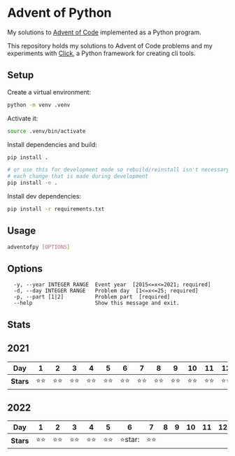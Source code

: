 # Advent of Python 

My solutions to [Advent of Code](https://adventofcode.com) implemented as a Python program.

This repository holds my solutions to Advent of Code problems and my experiments with [Click](https://click.palletsprojects.com/en/8.0.x/), a Python framework for creating cli tools.

## Setup

Create a virtual environment:

```bash
python -m venv .venv
```

Activate it:

```bash
source .venv/bin/activate
```

Install dependencies and build:

```bash
pip install .

# or use this for development mode so rebuild/reinstall isn't necessary after 
# each change that is made during development
pip install -e .
```

Install dev dependencies:

```bash
pip install -r requirements.txt
```

## Usage

```bash
adventofpy [OPTIONS]
```

## Options
```
  -y, --year INTEGER RANGE  Event year  [2015<=x<=2021; required]
  -d, --day INTEGER RANGE   Problem day  [1<=x<=25; required]
  -p, --part [1|2]          Problem part  [required]
  --help                    Show this message and exit.
```

## Stats

## 2021

| **Day**   | 1            | 2            | 3            | 4            | 5            | 6            | 7            | 8            | 9            | 10           | 11           | 12           | 13           | 14           | 15           | 16 | 17 | 18 | 19 | 20 | 21 | 22 | 23 | 24 | 25 |
|-----------|--------------|--------------|--------------|--------------|--------------|--------------|--------------|--------------|--------------|--------------|--------------|--------------|--------------|--------------|--------------|----|----|----|----|----|----|----|----|----|----|
| **Stars** | :star::star: | :star::star: | :star::star: | :star::star: | :star::star: | :star::star: | :star::star: | :star::star: | :star::star: | :star::star: | :star::star: | :star::star: | :star::star: | :star::star: | :star::star: |    |    |    |    |    |    |    |    |    |    |

## 2022

| **Day**   | 1            | 2            | 3            | 4            | 5            | 6            | 7            | 8            | 9            | 10           | 11           | 12           | 13           | 14           | 15           | 16 | 17 | 18 | 19 | 20 | 21 | 22 | 23 | 24 | 25 |
|-----------|--------------|--------------|--------------|--------------|--------------|--------------|--------------|--------------|--------------|--------------|--------------|--------------|--------------|--------------|--------------|----|----|----|----|----|----|----|----|----|----|
| **Stars** | :star::star: | :star::star: | :star::star: | :star::star: | :star::star: | :star:star: | :star::star: |  |  |  |  |  |  |  |  |    |    |    |    |    |    |    |    |    |    |


